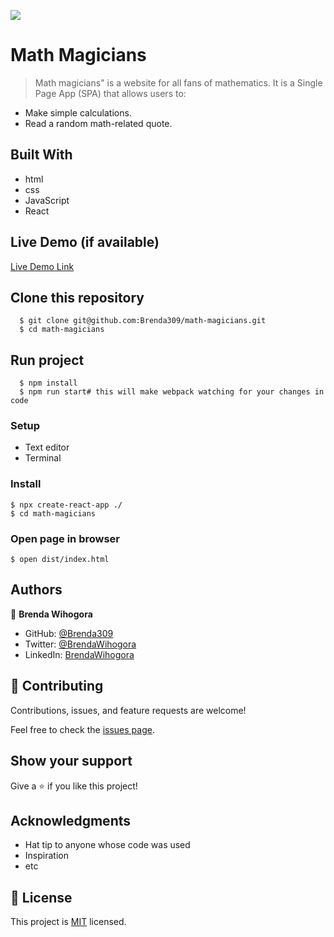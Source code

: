 ![](https://img.shields.io/badge/Microverse-blueviolet)

# Math Magicians

> Math magicians" is a website for all fans of mathematics. It is a Single Page App (SPA) that allows users to:

 - Make simple calculations.
 - Read a random math-related quote.

## Built With

- html
- css
- JavaScript
- React

## Live Demo (if available)

[Live Demo Link](https://livedemo.com)


## Clone this repository

      $ git clone git@github.com:Brenda309/math-magicians.git
      $ cd math-magicians

## Run project
      $ npm install
      $ npm run start# this will make webpack watching for your changes in code


### Setup
- Text editor
- Terminal
### Install
    $ npx create-react-app ./
    $ cd math-magicians
### Open page in browser
    $ open dist/index.html

## Authors

👤 **Brenda Wihogora**

- GitHub: [@Brenda309](https://github.com/Brenda309)
- Twitter: [@BrendaWihogora](https://twitter.com/BrendaWihogora)
- LinkedIn: [BrendaWihogora](https://linkedin.com/in/BrendaWihogora/)

## 🤝 Contributing

Contributions, issues, and feature requests are welcome!

Feel free to check the [issues page](../../issues/).

## Show your support

Give a ⭐️ if you like this project!

## Acknowledgments

- Hat tip to anyone whose code was used
- Inspiration
- etc

## 📝 License

This project is [MIT](./MIT.md) licensed.
